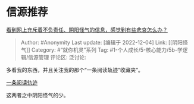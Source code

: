 # 信源推荐
[看到网上充斥着不负责任、阴阳怪气的信息，感觉到有些悲哀怎么办？](https://www.zhihu.com/question/570361873/answer/2787064844)

> Author: #Anonymity
> Last update: [编辑于 2022-12-04]
> Link: [[阴阳怪气]]
> Category: #“就你机灵”系列
> Tag:  #1-个人成长/5-核心能力/5b-学逻辑/信源管理
> 评论区:
> 泛讨论:

多看我的东西，并且关注我的那个“一条阅读轨迹”收藏夹”。

[一条阅读轨迹](https://www.zhihu.com/collection/163594245)

这两者之中阴阳怪气的少。
